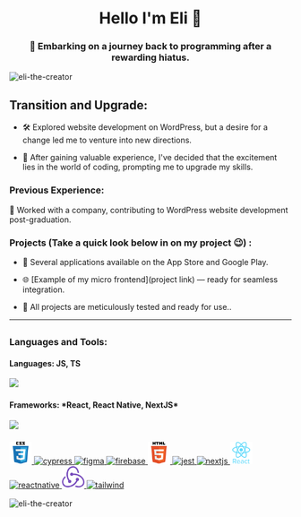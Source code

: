 <h1 align="center">Hello I'm Eli 👋</h1>
<h3 align="center">🚀 Embarking on a journey back to programming after a rewarding hiatus.</h3>

<p align="left"> <img src="https://komarev.com/ghpvc/?username=eli-the-creator&label=Profile%20views&color=0e75b6&style=flat" alt="eli-the-creator" /> </p>

<h2>Transition and Upgrade:</h2>

- 🛠️ Explored website development on WordPress, but a desire for a change led me to venture into new directions.

- 🔄 After gaining valuable experience, I've decided that the excitement lies in the world of coding, prompting me to upgrade my skills.

<h3>Previous Experience:</h3>

💼 Worked with a company, contributing to WordPress website development post-graduation.

<h3> Projects (Take a quick look below in on my project 😉) :</h3>

- 📱 Several applications available on the App Store and Google Play.

- 🌐 [Example of my micro frontend](project link) — ready for seamless integration.

- 🔧 All projects are meticulously tested and ready for use..

---

<!-- <h3 align="left">Connect with me:</h3>
<p align="left">
</p> -->

## <h3 align="left">Languages and Tools:</h3>

<h4>Languages: JS, TS</h4>
<p>
  <a href="https://skillicons.dev">
    <img src="https://skillicons.dev/icons?i=js,ts" />
  </a>
</p>

<div>
<div>
<h4>Frameworks: *React, React Native, NextJS*</h4>
</div>
<p>
  <a href="https://skillicons.dev">
    <img src="https://skillicons.dev/icons?i=react,electron,nextjs" />
  </a>
</p>
</div>

<h4></h4>
<p>
  <p align="left"> <a href="https://www.w3schools.com/css/" target="_blank" rel="noreferrer"> <img src="https://raw.githubusercontent.com/devicons/devicon/master/icons/css3/css3-original-wordmark.svg" alt="css3" width="40" height="40"/> </a> <a href="https://www.cypress.io" target="_blank" rel="noreferrer"> <img src="https://raw.githubusercontent.com/simple-icons/simple-icons/6e46ec1fc23b60c8fd0d2f2ff46db82e16dbd75f/icons/cypress.svg" alt="cypress" width="40" height="40"/> </a> <a href="https://www.figma.com/" target="_blank" rel="noreferrer"> <img src="https://www.vectorlogo.zone/logos/figma/figma-icon.svg" alt="figma" width="40" height="40"/> </a> <a href="https://firebase.google.com/" target="_blank" rel="noreferrer"> <img src="https://www.vectorlogo.zone/logos/firebase/firebase-icon.svg" alt="firebase" width="40" height="40"/> </a> <a href="https://www.w3.org/html/" target="_blank" rel="noreferrer"> <img src="https://raw.githubusercontent.com/devicons/devicon/master/icons/html5/html5-original-wordmark.svg" alt="html5" width="40" height="40"/> </a>  <a href="https://jestjs.io" target="_blank" rel="noreferrer"> <img src="https://www.vectorlogo.zone/logos/jestjsio/jestjsio-icon.svg" alt="jest" width="40" height="40"/> </a> <a href="https://nextjs.org/" target="_blank" rel="noreferrer"> <img src="https://cdn.worldvectorlogo.com/logos/nextjs-2.svg" alt="nextjs" width="40" height="40"/> </a> <a href="https://reactjs.org/" target="_blank" rel="noreferrer"> <img src="https://raw.githubusercontent.com/devicons/devicon/master/icons/react/react-original-wordmark.svg" alt="react" width="40" height="40"/> </a> <a href="https://reactnative.dev/" target="_blank" rel="noreferrer"> <img src="https://reactnative.dev/img/header_logo.svg" alt="reactnative" width="40" height="40"/> </a> <a href="https://redux.js.org" target="_blank" rel="noreferrer"> <img src="https://raw.githubusercontent.com/devicons/devicon/master/icons/redux/redux-original.svg" alt="redux" width="40" height="40"/> </a> <a href="https://tailwindcss.com/" target="_blank" rel="noreferrer"> <img src="https://www.vectorlogo.zone/logos/tailwindcss/tailwindcss-icon.svg" alt="tailwind" width="40" height="40"/> </a> </p>

<p><img align="center" src="https://github-readme-stats.vercel.app/api/top-langs?username=eli-the-creator&show_icons=true&locale=en&layout=compact" alt="eli-the-creator" /></p>
